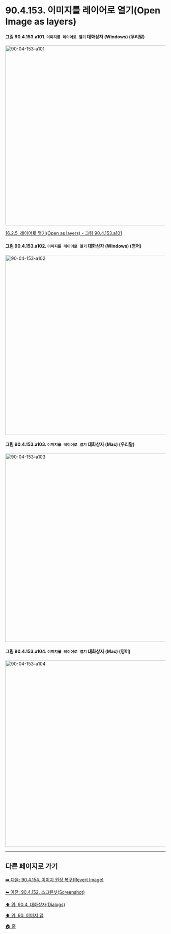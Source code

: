 # 90.4.153. 이미지를 레이어로 열기(Open Image as layers)

<a id="90-04-153-a101"></a>

#### 그림 90.4.153.a101. `이미지를 레이어로 열기` 대화상자 (Windows) (우리말)
<img width="707" height="565" alt="90-04-153-a101" src="https://github.com/user-attachments/assets/ba9f0313-f93d-4334-9c2a-a38d3efc579f" />

[16.2.5. 레이어로 열기(Open as layers) - 그림 90.4.153.a101](./16-02-05-00-open-as-layers.md#90-04-153-a101)

<a id="90-04-153-a102"></a>

#### 그림 90.4.153.a102. `이미지를 레이어로 열기` 대화상자 (Windows) (영어)
<img width="707" height="565" alt="90-04-153-a102" src="https://github.com/user-attachments/assets/42b35442-e975-4ee2-a35d-1d5042c20813" />

<a id="90-04-153-a103"></a>

#### 그림 90.4.153.a103. `이미지를 레이어로 열기` 대화상자 (Mac) (우리말)
<img width="820" height="592" alt="90-04-153-a103" src="https://github.com/user-attachments/assets/7eca38f8-60be-48ec-b7bc-8af8c0d67e63" />

<a id="90-04-153-a104"></a>

#### 그림 90.4.153.a104. `이미지를 레이어로 열기` 대화상자 (Mac) (영어)
<img width="820" height="586" alt="90-04-153-a104" src="https://github.com/user-attachments/assets/f471b0ad-daf1-4b3b-ab93-5c3637ca3c4d" />

***

## 다른 페이지로 가기

[➡️ 다음: 90.4.154. 이미지 원상 복구(Revert Image)](./90-04-0154-revert_image.md)

[⬅️ 이전: 90.4.152. 스크린샷(Screenshot)](./90-04-0152-screenshot.md)

[⬆️ 위: 90.4. 대화상자(Dialogs)](./90-04-0000-dialogs.md)

[⬆️ 위: 90. 이미지 맵](./90-00-image-map.md)

[🏠 홈](./00-home.md)